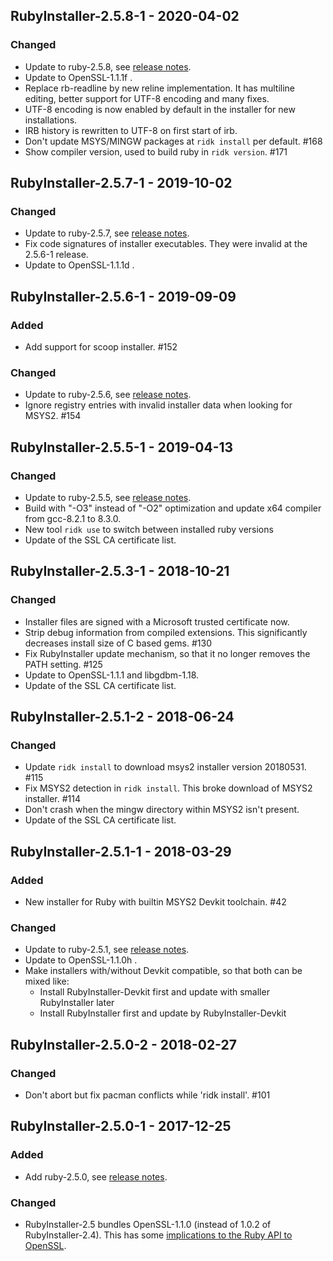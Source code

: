 ## RubyInstaller-2.5.8-1 - 2020-04-02

### Changed
- Update to ruby-2.5.8, see [release notes](https://www.ruby-lang.org/en/news/2020/03/31/ruby-2-5-8-released/).
- Update to OpenSSL-1.1.1f .
- Replace rb-readline by new reline implementation.
  It has multiline editing, better support for UTF-8 encoding and many fixes.
- UTF-8 encoding is now enabled by default in the installer for new installations.
- IRB history is rewritten to UTF-8 on first start of irb.
- Don't update MSYS/MINGW packages at `ridk install` per default. #168
- Show compiler version, used to build ruby in `ridk version`. #171


## RubyInstaller-2.5.7-1 - 2019-10-02

### Changed
- Update to ruby-2.5.7, see [release notes](https://www.ruby-lang.org/en/news/2019/10/01/ruby-2-5-7-released/).
- Fix code signatures of installer executables. They were invalid at the 2.5.6-1 release.
- Update to OpenSSL-1.1.1d .


## RubyInstaller-2.5.6-1 - 2019-09-09

### Added
- Add support for scoop installer. #152

### Changed
- Update to ruby-2.5.6, see [release notes](https://www.ruby-lang.org/en/news/2019/08/28/ruby-2-5-6-released/).
- Ignore registry entries with invalid installer data when looking for MSYS2. #154


## RubyInstaller-2.5.5-1 - 2019-04-13

### Changed
- Update to ruby-2.5.5, see [release notes](https://www.ruby-lang.org/en/news/2019/03/15/ruby-2-5-5-released/).
- Build with "-O3" instead of "-O2" optimization and update x64 compiler from gcc-8.2.1 to 8.3.0.
- New tool `ridk use` to switch between installed ruby versions
- Update of the SSL CA certificate list.


## RubyInstaller-2.5.3-1 - 2018-10-21

### Changed
- Installer files are signed with a Microsoft trusted certificate now.
- Strip debug information from compiled extensions.
  This significantly decreases install size of C based gems. #130
- Fix RubyInstaller update mechanism, so that it no longer removes the PATH setting. #125
- Update to OpenSSL-1.1.1 and libgdbm-1.18.
- Update of the SSL CA certificate list.


## RubyInstaller-2.5.1-2 - 2018-06-24

### Changed
- Update `ridk install` to download msys2 installer version 20180531. #115
- Fix MSYS2 detection in `ridk install`. This broke download of MSYS2 installer. #114
- Don't crash when the mingw directory within MSYS2 isn't present.
- Update of the SSL CA certificate list.


## RubyInstaller-2.5.1-1 - 2018-03-29

### Added
- New installer for Ruby with builtin MSYS2 Devkit toolchain. #42

### Changed
- Update to ruby-2.5.1, see [release notes](https://www.ruby-lang.org/en/news/2018/03/28/ruby-2-5-1-released/).
- Update to OpenSSL-1.1.0h .
- Make installers with/without Devkit compatible, so that both can be mixed like:
  - Install RubyInstaller-Devkit first and update with smaller RubyInstaller later
  - Install RubyInstaller first and update by RubyInstaller-Devkit


## RubyInstaller-2.5.0-2 - 2018-02-27

### Changed
- Don't abort but fix pacman conflicts while 'ridk install'. #101


## RubyInstaller-2.5.0-1 - 2017-12-25

### Added
- Add ruby-2.5.0, see [release notes](https://www.ruby-lang.org/en/news/2017/12/25/ruby-2-5-0-released/).

### Changed
- RubyInstaller-2.5 bundles OpenSSL-1.1.0 (instead of 1.0.2 of RubyInstaller-2.4).
  This has some [implications to the Ruby API to OpenSSL](https://bugs.ruby-lang.org/issues/12324).
